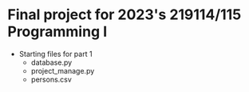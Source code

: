 # Final project for 2023's 219114/115 Programming I
* Starting files for part 1
  - database.py
  - project_manage.py
  - persons.csv

[//]: # (**File in this repo**)
